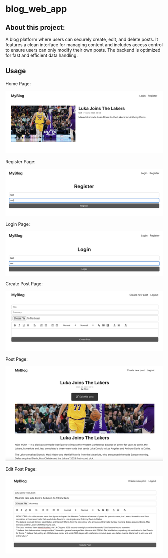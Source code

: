 # blog_web_app

## About this project:

A blog platform where users can securely create, edit, and delete posts. It features a clean interface for managing content and includes access control to ensure users can only modify their own posts. The backend is optimized for fast and efficient data handling.

## Usage

Home Page:

![home page](assets/homepage.png)

Register Page:

![register page](assets/registerpage.png)

Login Page:

![login page](assets/loginpage.png)

Create Post Page:

![create post](assets/createpost.png)

Post Page:

![post page](assets/postpage.png)

Edit Post Page:

![edit post](assets/updatepost.png)
